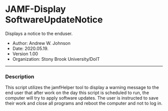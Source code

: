 # JAMF-Display SoftwareUpdateNotice
 Displays a notice to the enduser.

- Author: Andrew W. Johnson
- Date: 2020.05.19.
- Version 1.00
- Organization: Stony Brook University/DoIT
---
### Description

This script utilizes the jamfHelper tool to display a warning message to the end user that after work on the day this script is scheduled to run, the computer will try to apply software updates. The user is instructed to save their work and close all programs and reboot the computer and not to log in.